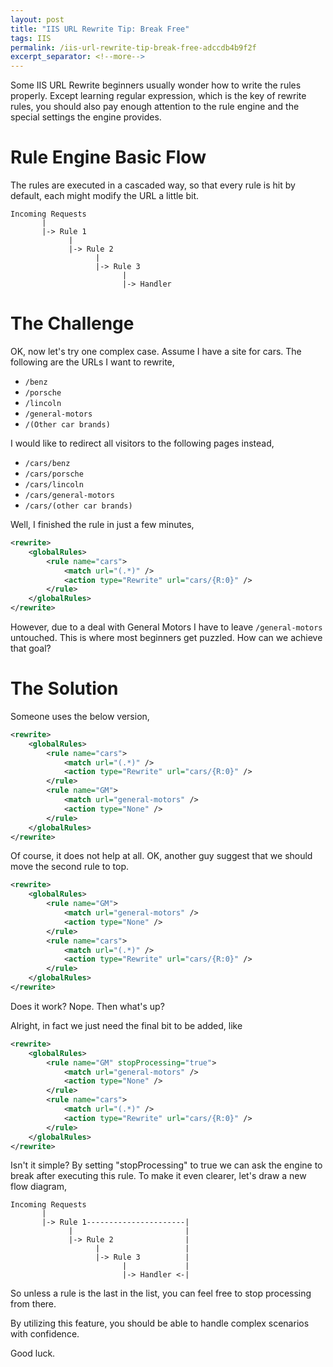 ```yaml
---
layout: post
title: "IIS URL Rewrite Tip: Break Free"
tags: IIS
permalink: /iis-url-rewrite-tip-break-free-adccdb4b9f2f
excerpt_separator: <!--more-->
---
```

Some IIS URL Rewrite beginners usually wonder how to write the rules properly. Except learning regular expression, which is the key of rewrite rules, you should also pay enough attention to the rule engine and the special settings the engine provides.
<!--more-->

# Rule Engine Basic Flow
The rules are executed in a cascaded way, so that every rule is hit by default, each might modify the URL a little bit.
``` text
Incoming Requests
       |
       |-> Rule 1
             |
             |-> Rule 2
                   |
                   |-> Rule 3
                         |
                         |-> Handler
```

# The Challenge
OK, now let's try one complex case. Assume I have a site for cars. The following are the URLs I want to rewrite,

* `/benz`
* `/porsche`
* `/lincoln`
* `/general-motors`
* `/(Other car brands)`

I would like to redirect all visitors to the following pages instead,

* `/cars/benz`
* `/cars/porsche`
* `/cars/lincoln`
* `/cars/general-motors`
* `/cars/(other car brands)`

Well, I finished the rule in just a few minutes,

``` xml
<rewrite>
    <globalRules>
        <rule name="cars">
            <match url="(.*)" />
            <action type="Rewrite" url="cars/{R:0}" />
        </rule>
    </globalRules>
</rewrite>
```

However, due to a deal with General Motors I have to leave `/general-motors` untouched. This is where most beginners get puzzled. How can we achieve that goal?

# The Solution
Someone uses the below version,

``` xml
<rewrite>
    <globalRules>
        <rule name="cars">
            <match url="(.*)" />
            <action type="Rewrite" url="cars/{R:0}" />
        </rule>
        <rule name="GM">
            <match url="general-motors" />
            <action type="None" />
        </rule>
    </globalRules>
</rewrite>
```

Of course, it does not help at all. OK, another guy suggest that we should move the second rule to top.

``` xml
<rewrite>
    <globalRules>
        <rule name="GM">
            <match url="general-motors" />
            <action type="None" />
        </rule>
        <rule name="cars">
            <match url="(.*)" />
            <action type="Rewrite" url="cars/{R:0}" />
        </rule>
    </globalRules>
</rewrite>
```

Does it work? Nope. Then what's up?

Alright, in fact we just need the final bit to be added, like

``` xml
<rewrite>
    <globalRules>
        <rule name="GM" stopProcessing="true">
            <match url="general-motors" />
            <action type="None" />
        </rule>
        <rule name="cars">
            <match url="(.*)" />
            <action type="Rewrite" url="cars/{R:0}" />
        </rule>
    </globalRules>
</rewrite>
```

Isn't it simple? By setting "stopProcessing" to true we can ask the engine to break after executing this rule. To make it even clearer, let's draw a new flow diagram,

``` text
Incoming Requests
       |
       |-> Rule 1----------------------|
             |                         |
             |-> Rule 2                |
                   |                   |
                   |-> Rule 3          |
                         |             |
                         |-> Handler <-|
```

So unless a rule is the last in the list, you can feel free to stop processing from there.

By utilizing this feature, you should be able to handle complex scenarios with confidence.

Good luck.
